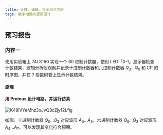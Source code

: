 ```yaml
---
title: 计数、译码、显示综合实验
tags: 数字电路与逻辑设计
---
```


## 预习报告

### 内容一

使用实验箱上 74LS160 实现一个 60 进制计数器，使用 LED「0-1」显示器检查计数结果，逻辑分析仪观察并记录十进制计数器和六进制计数器 $Q_3\dots Q_0$ 和 CP 的时序图，并在 7 段数码管上显示计数结果。

#### 原理

#### 用 Proteus 设计电路，并运行仿真

![K49IVYeMhz3oJvQ8cZjy12Lfig](https://i.loli.net/2020/12/01/UX9jtqDPbzS7NYy.png)

如图，十进制计数器 $Q_0\dots Q_3$ 对应波形 $A_0\dots A_3$，六进制计数器 $Q_0\dots Q_3$ 对应波形$A_4\dots A_7$。可以发现其变化符合预期。
